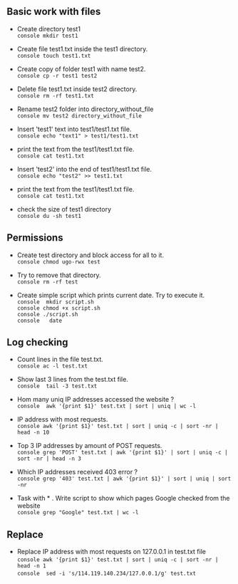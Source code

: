 ## Basic work with files

- Create directory test1  
 ```console mkdir test1 ```

- Create file test1.txt inside the test1 directory.  
 ```console touch test1.txt ```

- Create copy of folder test1 with name test2.  
 ```console cp -r test1 test2 ```

- Delete file test1.txt inside test2 directory.  
 ```console rm -rf test1.txt ```

- Rename test2 folder into directory_without_file  
 ```console mv test2 directory_without_file ```

- Insert 'test1' text into test1/test1.txt file.  
 ```console echo "text1" > test1/test1.txt ```

- print the text from the test1/test1.txt file.  
 ```console cat test1.txt ```

- Insert 'test2' into the end of test1/test1.txt file.  
 ```console echo "test2" >> test1.txt ```

- print the text from the test1/test1.txt file.  
 ```console cat test1.txt ```

- check the size of test1 directory  
 ```console du -sh test1 ```

## Permissions

- Create test directory and block access for all to it.  
 ```console chmod ugo-rwx test ```

- Try to remove that directory.  
 ```console rm -rf test ```

- Create simple script which prints current date. Try to execute it.  
 ```console  mkdir script.sh ```  
 ```console chmod +x script.sh ```  
 ```console ./script.sh ```  
 ```console   date ```  

## Log checking

- Count lines in the file test.txt.  
 ```console ac -l test.txt ```

- Show last 3 lines from the test.txt file.   
 ```console  tail -3 test.txt ```

- Hom many uniq IP addresses accessed the website ?   
 ```console  awk '{print $1}' test.txt | sort | uniq | wc -l ```

- IP address with most requests.  
 ```console awk '{print $1}' test.txt | sort | uniq -c | sort -nr | head -n 10 ```

- Top 3 IP addresses by amount of POST requests.  
 ```console grep 'POST' test.txt | awk '{print $1}' | sort | uniq -c | sort -nr | head -n 3 ```

- Which IP addresses received 403 error ?   
 ```console grep '403' test.txt | awk '{print $1}' | sort | uniq | sort -nr ```

- Task with * . Write script to show which pages Google checked from the website   
 ```console grep "Google" test.txt | wc -l ```

## Replace

- Replace IP address with most requests on 127.0.0.1 in test.txt file   
 ```console awk '{print $1}' test.txt | sort | uniq -c | sort -nr | head -n 1 ```  
 ```console  sed -i 's/114.119.140.234/127.0.0.1/g' test.txt ```
